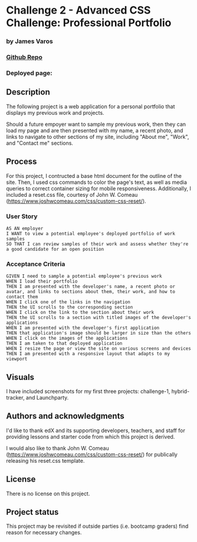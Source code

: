# Challenge 2 - Advanced CSS Challenge: Professional Portfolio
### by James Varos 
### [Github Repo](https://github.com/varos-je/challenge_2)
### Deployed page: 

## Description
The following project is a web application for a personal portfolio that displays my previous work and projects. 

Should a future empoyer want to sample my previous work, then they can load my page and are then presented with my name, a recent photo, and links to navigate to other sections of my site, including "About me", "Work", and "Contact me" sections.

## Process
For this project, I contructed a base html document for the outline of the site. Then, I used css commands to color the page's text, as well as media queries to correct container sizing for mobile responsiveness. Additionally, I included a reset.css file, courtesy of John W. Comeau (https://www.joshwcomeau.com/css/custom-css-reset/).

### User Story

```
AS AN employer
I WANT to view a potential employee's deployed portfolio of work samples
SO THAT I can review samples of their work and assess whether they're a good candidate for an open position
```

### Acceptance Criteria

```
GIVEN I need to sample a potential employee's previous work
WHEN I load their portfolio
THEN I am presented with the developer's name, a recent photo or avatar, and links to sections about them, their work, and how to contact them
WHEN I click one of the links in the navigation
THEN the UI scrolls to the corresponding section
WHEN I click on the link to the section about their work
THEN the UI scrolls to a section with titled images of the developer's applications
WHEN I am presented with the developer's first application
THEN that application's image should be larger in size than the others
WHEN I click on the images of the applications
THEN I am taken to that deployed application
WHEN I resize the page or view the site on various screens and devices
THEN I am presented with a responsive layout that adapts to my viewport
```

## Visuals
I have included screenshots for my first three projects: challenge-1, hybrid-tracker, and Launchparty.

## Authors and acknowledgments
I'd like to thank edX and its supporting developers, teachers, and staff for providing lessons and starter code from which this project is derived.

I would also like to thank John W. Comeau (https://www.joshwcomeau.com/css/custom-css-reset/) for publically releasing his reset.css template.

## License
There is no license on this project.

## Project status
This project may be revisited if outside parties (i.e. bootcamp graders) find reason for necessary changes.
